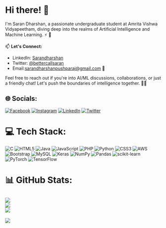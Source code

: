 # Hi there! 👋

I'm Saran Dharshan, a passionate undergraduate student at Amrita Vishwa Vidyapeetham, diving deep into the realms of Artificial Intelligence and Machine Learning. ⚡️ 🚀


📫 **Let's Connect:**  
- LinkedIn: [Sarandharshan](https://www.linkedin.com/in/sarandharshan/)
- Twitter: [@bettercallsaran](https://twitter.com/bettercallsaran)
- Email:sarandharshanpushparaj@gmail.com 📧

Feel free to reach out if you're into AI/ML discussions, collaborations, or just a friendly chat! Let's push the boundaries of intelligence together. 🌟🤝


## 🌐 Socials:
[![Facebook](https://img.shields.io/badge/Facebook-%231877F2.svg?logo=Facebook&logoColor=white)](https://facebook.com/saran.dharsan.1) [![Instagram](https://img.shields.io/badge/Instagram-%23E4405F.svg?logo=Instagram&logoColor=white)](https://instagram.com/bettercallsaran) [![LinkedIn](https://img.shields.io/badge/LinkedIn-%230077B5.svg?logo=linkedin&logoColor=white)](https://linkedin.com/in/sarandharshan)  [![Twitter](https://img.shields.io/badge/Twitter-%231DA1F2.svg?logo=Twitter&logoColor=white)](https://twitter.com/bettercallsaran)

# 💻 Tech Stack:
![C](https://img.shields.io/badge/c-%2300599C.svg?style=for-the-badge&logo=c&logoColor=white) ![HTML5](https://img.shields.io/badge/html5-%23E34F26.svg?style=for-the-badge&logo=html5&logoColor=white) ![Java](https://img.shields.io/badge/java-%23ED8B00.svg?style=for-the-badge&logo=java&logoColor=white) ![JavaScript](https://img.shields.io/badge/javascript-%23323330.svg?style=for-the-badge&logo=javascript&logoColor=%23F7DF1E) ![PHP](https://img.shields.io/badge/php-%23777BB4.svg?style=for-the-badge&logo=php&logoColor=white) ![Python](https://img.shields.io/badge/python-3670A0?style=for-the-badge&logo=python&logoColor=ffdd54) ![CSS3](https://img.shields.io/badge/css3-%231572B6.svg?style=for-the-badge&logo=css3&logoColor=white) ![AWS](https://img.shields.io/badge/AWS-%23FF9900.svg?style=for-the-badge&logo=amazon-aws&logoColor=white) ![Bootstrap](https://img.shields.io/badge/bootstrap-%23563D7C.svg?style=for-the-badge&logo=bootstrap&logoColor=white) ![MySQL](https://img.shields.io/badge/mysql-%2300f.svg?style=for-the-badge&logo=mysql&logoColor=white) ![Keras](https://img.shields.io/badge/Keras-%23D00000.svg?style=for-the-badge&logo=Keras&logoColor=white) ![NumPy](https://img.shields.io/badge/numpy-%23013243.svg?style=for-the-badge&logo=numpy&logoColor=white) ![Pandas](https://img.shields.io/badge/pandas-%23150458.svg?style=for-the-badge&logo=pandas&logoColor=white)  ![scikit-learn](https://img.shields.io/badge/scikit--learn-%23F7931E.svg?style=for-the-badge&logo=scikit-learn&logoColor=white) ![PyTorch](https://img.shields.io/badge/PyTorch-%23EE4C2C.svg?style=for-the-badge&logo=PyTorch&logoColor=white)  ![TensorFlow](https://img.shields.io/badge/TensorFlow-%23FF6F00.svg?style=for-the-badge&logo=TensorFlow&logoColor=white)
# 📊 GitHub Stats:
![](https://github-readme-stats.vercel.app/api?username=SaranDharshanSP&theme=dracula&hide_border=false&include_all_commits=false&count_private=false)<br/>
![](https://github-readme-streak-stats.herokuapp.com/?user=SaranDharshanSP&theme=dracula&hide_border=false)<br/>
![](https://github-readme-stats.vercel.app/api/top-langs/?username=SaranDharshanSP&theme=dracula&hide_border=false&include_all_commits=false&count_private=false&layout=compact)
---
[![](https://visitcount.itsvg.in/api?id=SaranDharshanSP&icon=0&color=0)](https://visitcount.itsvg.in)



